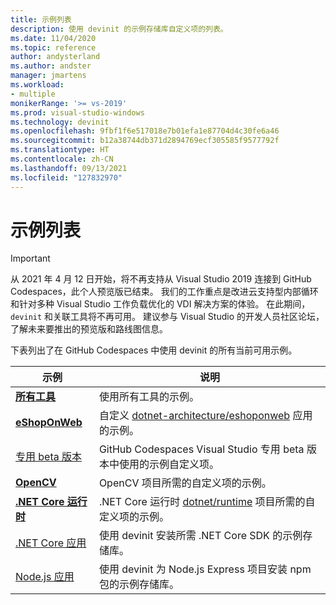 ```yaml
---
title: 示例列表
description: 使用 devinit 的示例存储库自定义项的列表。
ms.date: 11/04/2020
ms.topic: reference
author: andysterland
ms.author: andster
manager: jmartens
ms.workload:
- multiple
monikerRange: '>= vs-2019'
ms.prod: visual-studio-windows
ms.technology: devinit
ms.openlocfilehash: 9fbf1f6e517018e7b01efa1e87704d4c30fe6a46
ms.sourcegitcommit: b12a38744db371d2894769ecf305585f9577792f
ms.translationtype: HT
ms.contentlocale: zh-CN
ms.lasthandoff: 09/13/2021
ms.locfileid: "127832970"
---
```

# <a name="sample-list"></a>示例列表

> [!IMPORTANT]
> 从 2021 年 4 月 12 日开始，将不再支持从 Visual Studio 2019 连接到 GitHub Codespaces，此个人预览版已结束。 我们的工作重点是改进云支持型内部循环和针对多种 Visual Studio 工作负载优化的 VDI 解决方案的体验。 在此期间，`devinit` 和关联工具将不再可用。 建议参与 Visual Studio 的开发人员社区论坛，了解未来要推出的预览版和路线图信息。

下表列出了在 GitHub Codespaces 中使用 devinit 的所有当前可用示例。

| 示例                                            | 说明                                                                                                                  |
|---------------------------------------------------|------------------------------------------------------------------------------------------------------------------------------|
| [**所有工具**](sample-all-tool.md)               | 使用所有工具的示例。                                                                                              |
| [**eShopOnWeb**](sample-eshoponweb.md)            | 自定义 [dotnet-architecture/eshoponweb](https://github.com/dotnet-architecture/eShopOnWeb) 应用的示例。          |
| [专用 beta 版本](sample-private-preview.md)     | GitHub Codespaces Visual Studio 专用 beta 版本中使用的示例自定义项。                                      |
| [**OpenCV**](sample-opencv.md)                   | OpenCV 项目所需的自定义项的示例。                                                                |
| [**.NET Core 运行时**](sample-dotnet-runtime.md) | .NET Core 运行时 [dotnet/runtime](https://github.com/dotnet/runtime) 项目所需的自定义项的示例。 |
| [.NET Core 应用](sample-dotnet-core.md)        | 使用 devinit 安装所需 .NET Core SDK 的示例存储库。                                             |
| [Node.js 应用](sample-nodejs.md)               | 使用 devinit 为 Node.js Express 项目安装 npm 包的示例存储库。                             |
